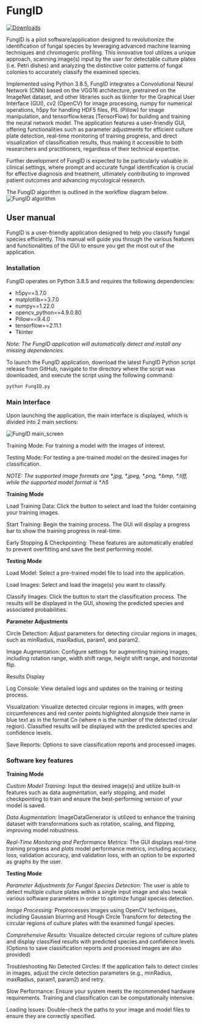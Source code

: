 # FungID

[![Downloads](https://img.shields.io/github/downloads/konskons11/FungID/total?style=flat-square)](https://github.com/konskons11/FungID/releases/)

FungID is a pilot software/application designed to revolutionize the identification of fungal species by leveraging advanced machine learning techniques and chromogenic profiling. This innovative tool utilizes a unique approach, scanning image(s) input by the user for detectable culture plates (i.e. Petri dishes) and analyzing the distinctive color patterns of fungal colonies to accurately classify the examined species. 

Implemented using Python 3.8.5, FungID integrates a Convolutional Neural Network (CNN) based on the VGG16 architecture, pretrained on the ImageNet dataset, and other libraries such as tkinter for the Graphical User Interface (GUI), cv2 (OpenCV) for image processing, numpy for numerical operations, h5py for handling HDF5 files, PIL (Pillow) for image manipulation, and tensorflow.keras (TensorFlow) for building and training the neural network model. The application features a user-friendly GUI, offering functionalities such as parameter adjustments for efficient culture plate detection, real-time monitoring of training progress, and direct visualization of classification results, thus making it accessible to both researchers and practitioners, regardless of their technical expertise. 

Further development of FungID is expected to be particularly valuable in clinical settings, where prompt and accurate fungal identification is crucial for effective diagnosis and treatment, ultimately contributing to improved patient outcomes and advancing mycological research. 

The FungID algorithm is outlined in the workflow diagram below.
![FungID algorithm](https://i.imgur.com/FqurEAQ.png "FungID algorithm")

## User manual

FungID is a user-friendly application designed to help you classify fungal species efficiently. This manual will guide you through the various features and functionalities of the GUI to ensure you get the most out of the application.

### Installation

FungID operates on Python 3.8.5 and requires the following dependencies:
* h5py==3.7.0
* matplotlib==3.7.0
* numpy==1.22.0
* opencv_python==4.9.0.80
* Pillow==9.4.0
* tensorflow==2.11.1
* Tkinter

_Note: The FungID application will automatically detect and install any missing dependencies._

To launch the FungID application, download the latest FungID Python script release from GitHub, navigate to the directory where the script was downloaded, and execute the script using the following command:

```sh
python FungID.py
```

### Main Interface
Upon launching the application, the main interface is displayed, which is divided into 2 main sections:

![FungID main_screen](https://i.imgur.com/DYFzYqH.png "FungID main_screen")


Training Mode: For training a model with the images of interest.

Testing Mode: For testing a pre-trained model on the desired images for classification.

_NOTE: The supported image formats are *.jpg, *.jpeg, *.png, *.bmp, *.tiff, while the supported model format is *.h5_

**Training Mode**

Load Training Data: Click the button to select and load the folder containing your training images.

Start Training: Begin the training process. The GUI will display a progress bar to show the training progress in real-time.

Early Stopping & Checkpointing: These features are automatically enabled to prevent overfitting and save the best performing model.

**Testing Mode**

Load Model: Select a pre-trained model file to load into the application.

Load Images: Select and load the image(s) you want to classify.

Classify Images: Click the button to start the classification process. The results will be displayed in the GUI, showing the predicted species and associated probabilities.

**Parameter Adjustments**

Circle Detection: Adjust parameters for detecting circular regions in images, such as minRadius, maxRadius, param1, and param2.

Image Augmentation: Configure settings for augmenting training images, including rotation range, width shift range, height shift range, and horizontal flip.


Results Display

Log Console: View detailed logs and updates on the training or testing process.

Visualization: Visualize detected circular regions in images, with green circumferences and red center points highlighted alongside their name in blue text as in the format Cn (where n is the number of the detected circular region). Classified results will be displayed with the predicted species and confidence levels.

Save Reports: Options to save classification reports and processed images.

### Software key features

**Training Mode**

_Custom Model Training:_ Input the desired image(s) and utilize built-in features such as data augmentation, early stopping, and model checkpointing to train and ensure the best-performing version of your model is saved.

_Data Augmentation:_ ImageDataGenerator is utilized to enhance the training dataset with transformations such as rotation, scaling, and flipping, improving model robustness.

_Real-Time Monitoring and Performance Metrics:_ The GUI displays real-time training progress and plots model performance metrics, including accuracy, loss, validation accuracy, and validation loss, with an option to be exported as graphs by the user.

**Testing Mode**

_Parameter Adjustments for Fungal Species Detection:_ The user is able to detect multiple culture plates within a single input image and also tweak various software parameters in order to optimize fungal species detection.

_Image Processing:_ Preprocesses images using OpenCV techniques, including Gaussian blurring and Hough Circle Transform for detecting the circular regions of culture plates with the examined fungal species.

_Comprehensive Results:_ Visualize detected circular regions of culture plates and display classified results with predicted species and confidence levels. (Options to save classification reports and processed images are also provided)

Troubleshooting
No Detected Circles: If the application fails to detect circles in images, adjust the circle detection parameters (e.g., minRadius, maxRadius, param1, param2) and retry.

Slow Performance: Ensure your system meets the recommended hardware requirements. Training and classification can be computationally intensive.

Loading Issues: Double-check the paths to your image and model files to ensure they are correctly specified.
 
